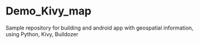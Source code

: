 # Demo_Kivy_map
Sample repository for building and android app with geospatial information, using Python, Kivy, Buildozer
